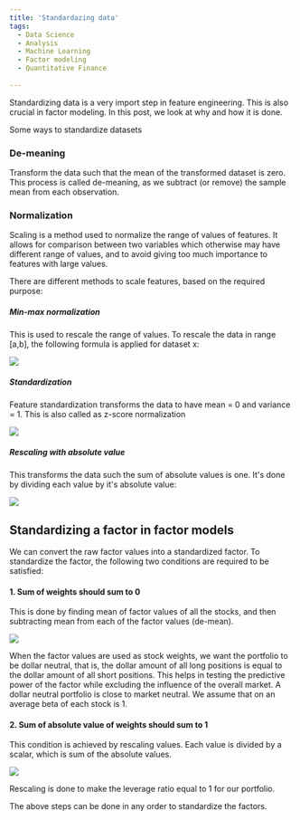 ```yaml
---
title: 'Standardazing data'
tags:
  - Data Science
  - Analysis
  - Machine Learning
  - Factor modeling
  - Quantitative Finance
  
---
```


Standardizing data is a very import step in feature engineering. This is also crucial in factor modeling. In this post, we look at why and how it is done.



Some ways to standardize datasets

### De-meaning

Transform the data such that the mean of the transformed dataset is zero. This process is called de-meaning, as we subtract (or remove) the sample mean from each observation.

### Normalization

Scaling is a method used to normalize the range of values of features. It allows for comparison between two variables which otherwise may have different range of values, and to avoid giving too much importance to features with large values.  

There are different methods to scale features, based on the required purpose:

##### Min-max normalization

This is used to rescale the range of values. To rescale the data in range \[a,b], the following formula is applied for dataset x:

 <img src="https://latex.codecogs.com/svg.latex? a + \frac{(x-min(x))(b-a)}{max(x)-min(x)}"> 

##### Standardization

Feature standardization transforms the data to have mean = 0 and variance = 1. This is also called as z-score normalization

<img src="https://latex.codecogs.com/svg.latex? \frac{(x-\mu)}{\sigma},\ where\ \mu\ and\ \sigma\ are\ mean\ and\ standard\ deviation\ of\ the\ data,\ respectively."> 

##### Rescaling with absolute value

This transforms the data such the sum of absolute values is one. It's done by dividing each value by it's absolute value:

 <img src="https://latex.codecogs.com/svg.latex?\frac{x}{|x|}"> 



## Standardizing a factor in factor models

We can convert the raw factor values into a standardized factor. To standardize the factor, the following two conditions are required to be satisfied:

#### 1. Sum of weights should sum to 0

This is done by finding mean of factor values of all the stocks, and then subtracting mean from each of the factor values (de-mean).

<img src="https://latex.codecogs.com/svg.latex?x_i = x_i - \mu "> 

When the factor values are used as stock weights, we want the portfolio to be dollar neutral, that is, the dollar amount of all long positions is equal to the dollar amount of all short positions. This helps in testing the predictive power of the factor while excluding the influence of the overall market. A dollar neutral portfolio is close to market neutral. We assume that on an average beta of each stock is 1. 


#### 2. Sum of absolute value of weights should sum to 1 

This condition is achieved by rescaling values. Each value is divided by a scalar, which is sum of the absolute values. 

<img src="https://latex.codecogs.com/svg.latex?x_i = x_i/\lambda ">

Rescaling is done to make the leverage ratio equal to 1 for our portfolio. 

The above steps can be done in any order to standardize the factors.

